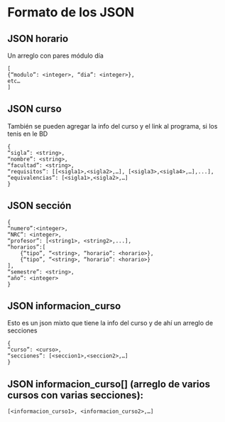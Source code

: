 # Formato de los JSON

## JSON horario

Un arreglo con pares módulo día 
```
[
{“modulo”: <integer>, “dia”: <integer>},
etc…
]
```
## JSON curso 
También se pueden agregar la info del curso y el link al programa, si los tenis en le BD 
```
{
“sigla”: <string>,
“nombre”: <string>,
“facultad”: <string>,
“requisitos”: [[<sigla1>,<sigla2>,…], [<sigla3>,<sigla4>,…],...],
“equivalencias”: [<sigla1>,<sigla2>,…]
}
```
## JSON sección 
```
{
“numero”:<integer>,
“NRC”: <integer>, 
“profesor”: [<string1>, <string2>,...],
“horarios”:[
	{“tipo”, “<string>, “horario”: <horario>},
	{“tipo”, “<string>, “horario”: <horario>}
],
“semestre”: <string>,
“año”: <integer>
}
```
## JSON informacion_curso 
Esto es un json mixto que tiene la info del curso y de ahí un arreglo de secciones
```
{
“curso”: <curso>, 
“secciones”: [<seccion1>,<seccion2>,…]
}
```
## JSON informacion_curso[] (arreglo de varios cursos con varias secciones):
```
[<informacion_curso1>, <informacion_curso2>,…] 
```
